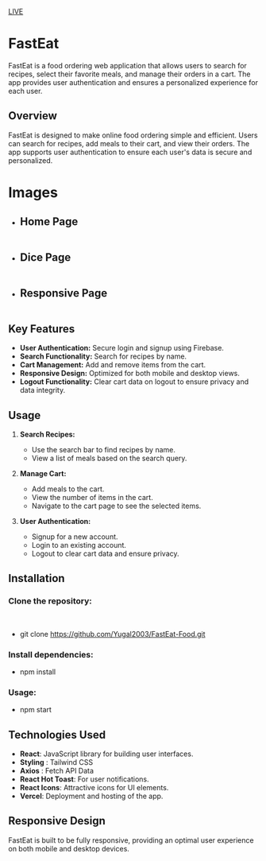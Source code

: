 [LIVE]()
# FastEat

FastEat is a food ordering web application that allows users to search for recipes, select their favorite meals, and manage their orders in a cart. The app provides user authentication and ensures a personalized experience for each user.

## Overview

FastEat is designed to make online food ordering simple and efficient. Users can search for recipes, add meals to their cart, and view their orders. The app supports user authentication to ensure each user's data is secure and personalized.


# Images

<ul>
  <li><h2>Home Page</h2></li>
  <img src="" /><br>
</ul>

<ul>
  <li><h2>Dice Page</h2></li>
  <img src="" /><br>
</ul>

<ul>
  <li><h2>Responsive Page</h2></li>
  <img src="" /><br>
</ul>


## Key Features

- **User Authentication:** Secure login and signup using Firebase.
- **Search Functionality:** Search for recipes by name.
- **Cart Management:** Add and remove items from the cart.
- **Responsive Design:** Optimized for both mobile and desktop views.
- **Logout Functionality:** Clear cart data on logout to ensure privacy and data integrity.

## Usage

1. **Search Recipes:**
   - Use the search bar to find recipes by name.
   - View a list of meals based on the search query.

2. **Manage Cart:**
   - Add meals to the cart.
   - View the number of items in the cart.
   - Navigate to the cart page to see the selected items.

3. **User Authentication:**
   - Signup for a new account.
   - Login to an existing account.
   - Logout to clear cart data and ensure privacy.

## Installation

<h3>Clone the repository:</h3><br>
  
- git clone https://github.com/Yugal2003/FastEat-Food.git

<h3>Install dependencies:</h3>

- npm install

<h3>Usage:</h3>

- npm start


## Technologies Used

- **React**: JavaScript library for building user interfaces.
- **Styling** : Tailwind CSS
- **Axios** : Fetch API Data
- **React Hot Toast**: For user notifications.
- **React Icons**: Attractive icons for UI elements.
- **Vercel**: Deployment and hosting of the app.


## Responsive Design
  FastEat is built to be fully responsive, providing an optimal user experience on both mobile and desktop devices.

